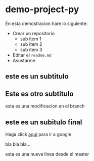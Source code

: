 # demo-project-py

En esta demostracion hare lo siguiente:
* Crear un repositorio
  - sub item 1
  - sub item 2
  - sub item 3
* Editar el ``readme.md``
* Asustarme

## este es un subtitulo

## Este es otro subtitulo

esta es una modificacion en el branch

## este es un subitulo final

Haga click [aquí](https://www.google.com.co) para ir a google

bla bla bla...

esta es una nueva linea desde el master
